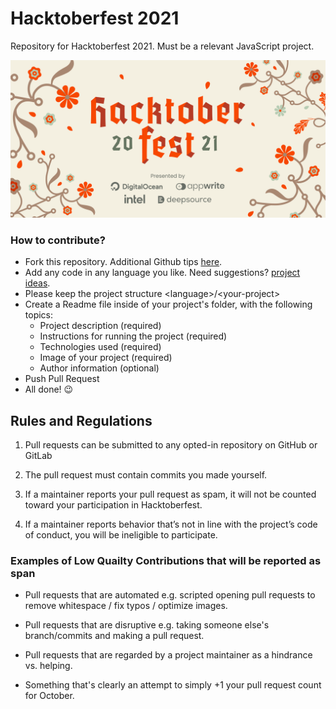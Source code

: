 # Hacktoberfest 2021
Repository for Hacktoberfest 2021. Must be a relevant JavaScript project.


<a><img src="banner-light.png" width="1000px"></a>

### How to contribute? 

* Fork this repository. Additional Github tips [here](Git_Cheatsheet_Single_Page.pdf).
* Add any code in any language you like. Need suggestions? [project ideas](https://github.com/florinpop17/app-ideas).
* Please keep the project structure \<language\>/\<your-project\>
* Create a Readme file inside of your project's folder, with the following topics:
  * Project description (required)
  * Instructions for running the project (required)
  * Technologies used (required)
  * Image of your project (required)
  * Author information (optional)
* Push Pull Request
* All done! :wink:

## Rules and Regulations

1. Pull requests can be submitted to any opted-in repository on GitHub or GitLab

2. The pull request must contain commits you made yourself.

3. If a maintainer reports your pull request as spam, it will not be counted toward your participation in Hacktoberfest.

4. If a maintainer reports behavior that’s not in line with the project’s code of conduct, you will be ineligible to participate.


### Examples of Low Quailty Contributions that will be reported as span

+ Pull requests that are automated e.g. scripted opening pull requests to remove whitespace / fix typos / optimize images.

+ Pull requests that are disruptive e.g. taking someone else's branch/commits and making a pull request.

+ Pull requests that are regarded by a project maintainer as a hindrance vs. helping.

+ Something that's clearly an attempt to simply +1 your pull request count for October.



